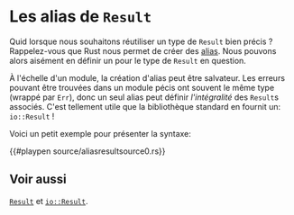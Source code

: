 # Les alias de `Result`

Quid lorsque nous souhaitons réutiliser un type de `Result` bien précis ? Rappelez-vous que Rust nous permet de créer des [alias](../chapitre5/alias.html). Nous pouvons alors aisément en définir un pour le type de `Result` en question.

À l'échelle d'un module, la création d'alias peut être salvateur. Les erreurs pouvant être trouvées dans un module pécis ont souvent le même type (wrappé par `Err`), donc un seul alias peut définir *l'intégralité* des `Result`s associés. C'est tellement utile que la bibliothèque standard en fournit un: `io::Result` !

Voici un petit exemple pour présenter la syntaxe:

{{#playpen source/aliasresultsource0.rs}}

## Voir aussi

[`Result`](https://doc.rust-lang.org/std/result/enum.Result.html) et [`io::Result`](https://doc.rust-lang.org/std/io/type.Result.html).
